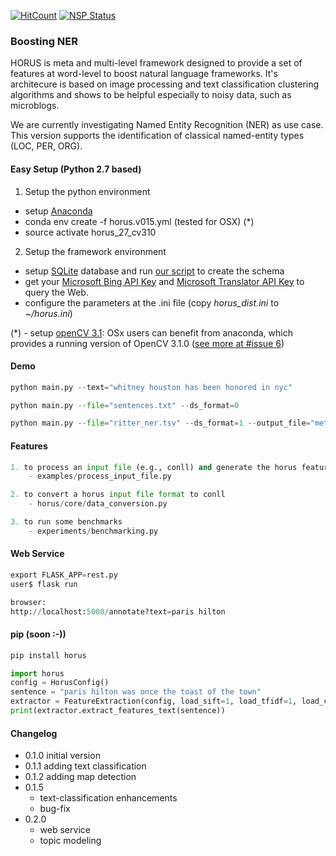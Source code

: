 [![HitCount](http://hits.dwyl.io/SmartDataAnalytics/horus-ner.svg)](http://hits.dwyl.io/SmartDataAnalytics/horus-ner)
[![NSP Status](https://nodesecurity.io/orgs/sda/projects/4fe69258-6d3c-40d0-9ed6-fc4b3b183466/badge)](https://nodesecurity.io/orgs/sda/projects/4fe69258-6d3c-40d0-9ed6-fc4b3b183466)

### Boosting NER
HORUS is meta and multi-level framework designed to provide a set of features at word-level to boost natural language frameworks. It's architecure is based on image processing and text classification clustering algorithms and shows to be helpful especially to noisy data, such as microblogs. 

We are currently investigating Named Entity Recognition (NER) as use case. This version supports the identification of classical named-entity types (LOC, PER, ORG). 

#### Easy Setup (Python 2.7 based)

1. Setup the python environment
- setup [Anaconda](https://anaconda.org/)
- conda env create -f horus.v015.yml (tested for OSX) (*)
- source activate horus_27_cv310

2. Setup the framework environment
- setup [SQLite](https://sqlite.org/) database and run [our script](https://github.com/diegoesteves/horus-ner/blob/master/horus0.1.5.db.sql) to create the schema
- get your [Microsoft Bing API Key](https://azure.microsoft.com/en-us/services/cognitive-services/) and [Microsoft Translator API Key](https://datamarket.azure.com/developer/applications/register) to query the Web.
- configure the parameters at the .ini file (copy _horus_dist.ini_ to _~/horus.ini_)

(*) - setup [openCV 3.1](http://www.pyimagesearch.com/2015/06/22/install-opencv-3-0-and-python-2-7-on-ubuntu/): OSx users can benefit from anaconda, which provides a running version of OpenCV 3.1.0 ([see more at #issue 6](https://github.com/dnes85/horus-models/issues/6))

#### Demo
```python
python main.py --text="whitney houston has been honored in nyc"

python main.py --file="sentences.txt" --ds_format=0

python main.py --file="ritter_ner.tsv" --ds_format=1 --output_file="metadata" --output_format="json"
```

#### Features
```python
1. to process an input file (e.g., conll) and generate the horus feature file format
    - examples/process_input_file.py

2. to convert a horus input file format to conll
    - horus/core/data_conversion.py

3. to run some benchmarks
    - experiments/benchmarking.py
```

#### Web Service
```python
export FLASK_APP=rest.py
user$ flask run

browser:
http://localhost:5000/annotate?text=paris hilton
```

#### pip (soon :-))
```python
pip install horus

import horus
config = HorusConfig()
sentence = "paris hilton was once the toast of the town"
extractor = FeatureExtraction(config, load_sift=1, load_tfidf=1, load_cnn=0, load_topic_modeling=1)
print(extractor.extract_features_text(sentence))
```
#### Changelog
- 0.1.0 initial version
- 0.1.1 adding text classification
- 0.1.2 adding map detection
- 0.1.5
    - text-classification enhancements
    - bug-fix
- 0.2.0
    - web service
    - topic modeling
